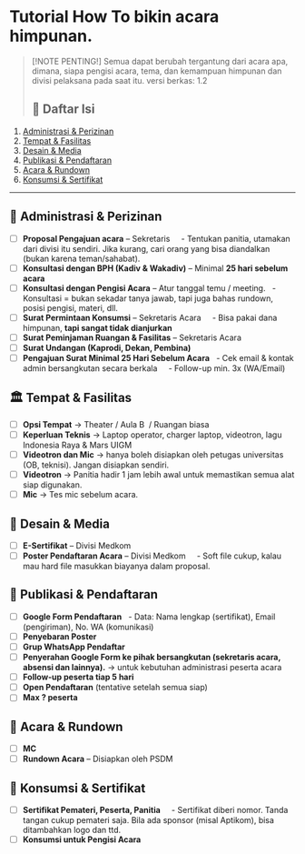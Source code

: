 # Tutorial How To bikin acara himpunan.
  > [!NOTE PENTING!]
  > Semua dapat berubah tergantung dari acara apa, dimana, siapa pengisi acara, tema, dan kemampuan himpunan dan divisi pelaksana pada saat itu.
  > versi berkas: 1.2
> 
> ## 📑 Daftar Isi
1. [Administrasi & Perizinan](#administrasi--perizinan)
2. [Tempat & Fasilitas](#tempat--fasilitas)
3. [Desain & Media](#desain--media)
4. [Publikasi & Pendaftaran](#publikasi--pendaftaran)
5. [Acara & Rundown](#acara--rundown)
6. [Konsumsi & Sertifikat](#konsumsi--sertifikat)
---
## 📌 Administrasi & Perizinan
- [ ] **Proposal Pengajuan acara** – Sekretaris  
  - Tentukan panitia, utamakan dari divisi itu sendiri. Jika kurang, cari orang yang bisa diandalkan (bukan karena teman/sahabat).  
- [ ] **Konsultasi dengan BPH (Kadiv & Wakadiv)** – Minimal **25 hari sebelum acara**  
- [ ] **Konsultasi dengan Pengisi Acara** – Atur tanggal temu / meeting.
  - Konsultasi = bukan sekadar tanya jawab, tapi juga bahas rundown, posisi pengisi, materi, dll.  
- [ ] **Surat Permintaan Konsumsi** – Sekretaris Acara  
  - Bisa pakai dana himpunan, **tapi sangat tidak dianjurkan**
- [ ] **Surat Peminjaman Ruangan & Fasilitas** – Sekretaris Acara  
- [ ] **Surat Undangan (Kaprodi, Dekan, Pembina)**  
- [ ] **Pengajuan Surat Minimal 25 Hari Sebelum Acara**
	  - Cek email & kontak admin bersangkutan secara berkala  
	  - Follow-up min. 3x (WA/Email)
## 🏛️ Tempat & Fasilitas
- [ ] **Opsi Tempat** → Theater / Aula B  / Ruangan biasa
- [ ] **Keperluan Teknis** → Laptop operator, charger laptop, videotron, lagu Indonesia Raya & Mars UIGM  
- [ ] **Videotron dan Mic** -> hanya boleh disiapkan oleh petugas universitas (OB, teknisi). Jangan disiapkan sendiri. 
- [ ] **Videotron** → Panitia hadir 1 jam lebih awal untuk memastikan semua alat siap digunakan.  
- [ ] **Mic** → Tes mic sebelum acara.
## 🎨 Desain & Media
- [ ] **E-Sertifikat** – Divisi Medkom  
- [ ] **Poster Pendaftaran Acara** – Divisi Medkom  
  - Soft file cukup, kalau mau hard file masukkan biayanya dalam proposal.
## 📢 Publikasi & Pendaftaran
- [ ] **Google Form Pendaftaran**
  - Data: Nama lengkap (sertifikat), Email (pengiriman), No. WA (komunikasi)
- [ ] **Penyebaran Poster** 
- [ ] **Grup WhatsApp Pendaftar**
- [ ] **Penyerahan Google Form ke pihak bersangkutan (sekretaris acara, absensi dan lainnya).** → untuk kebutuhan administrasi peserta acara  
- [ ] **Follow-up peserta tiap 5 hari**
- [ ] **Open Pendaftaran** (tentative setelah semua siap)  
- [ ] **Max ? peserta**  
## 🎤 Acara & Rundown
- [ ] **MC**
- [ ] **Rundown Acara** – Disiapkan oleh PSDM  
## 🎁 Konsumsi & Sertifikat
- [ ] **Sertifikat Pemateri, Peserta, Panitia**  
  - Sertifikat diberi nomor. Tanda tangan cukup pemateri saja. Bila ada sponsor (misal Aptikom), bisa ditambahkan logo dan ttd.  
- [ ] **Konsumsi untuk Pengisi Acara**
